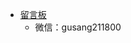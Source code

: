 <!-- _navbar.md,头部导航 -->

- [留言板](https://doc.weixin.qq.com/forms/APgAIgegAC8AZcA7gY0AMoCNaxFLHtTLf#/fill)
  - 微信：gusang211800
  
  
